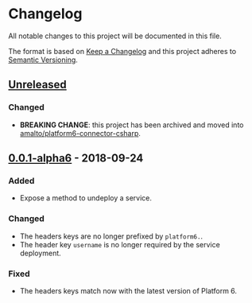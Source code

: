 # Changelog

All notable changes to this project will be documented in this file.

The format is based on [Keep a Changelog](http://keepachangelog.com/en/1.0.0/)
and this project adheres to [Semantic Versioning](http://semver.org/spec/v2.0.0.html).

## [Unreleased]
### Changed
- __BREAKING CHANGE__: this project has been archived and moved into [amalto/platform6-connector-csharp](https://github.com/amalto/platform6-connector-csharp).

## [0.0.1-alpha6] - 2018-09-24
### Added
- Expose a method to undeploy a service.
### Changed
- The headers keys are no longer prefixed by `platform6.`.
- The header key `username` is no longer required by the service deployment.
### Fixed
- The headers keys match now with the latest version of Platform 6.

[Unreleased]: https://github.com/amalto/platform6-client-csharp/compare/HEAD..v0.0.1-alpha6
[0.0.1-alpha6]: https://github.com/amalto/platform6-client-csharp/compare/v0.0.1-alpha6..v0.0.1-alpha1
